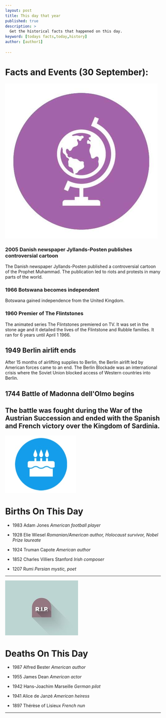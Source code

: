 ```yaml
---
layout: post
title: This day that year
published: true
description: >
  Get the historical facts that happened on this day.
keyword: [todays facts,today,history]
author: [author1]

---
```

# Facts and Events (30 September):

![Fact](/assets/img/blog/fact.jpg)

### 2005 Danish newspaper Jyllands-Posten publishes controversial cartoon
The Danish newspaper Jyllands-Posten published a controversial cartoon of the Prophet Muhammad. The publication led to riots and protests in many parts of the world.

### 1966 Botswana becomes independent
Botswana gained independence from the United Kingdom.

### 1960 Premier of The Flintstones
The animated series The Flintstones premiered on TV. It was set in the stone age and it detailed the lives of the Flintstone and Rubble families. It ran for 6 years until April 1 1966.

## 1949 Berlin airlift ends
After 15 months of airlifting supplies to Berlin, the Berlin airlift led by American forces came to an end. The Berlin Blockade was an international crisis where the Soviet Union blocked access of Western countries into Berlin.

## 1744 Battle of Madonna dell'Olmo begins
The battle was fought during the War of the Austrian Succession and ended with the Spanish and French victory over the Kingdom of Sardinia.
---
![Bday](/assets/img/blog/bday.jpg)

# Births On This Day
* 1983 Adam Jones
*American football player*

* 1928 Elie Wiesel
*Romanian/American author, Holocaust survivor, Nobel Prize laureate*

* 1924 Truman Capote
*American author*

* 1852 Charles Villiers Stanford
*Irish composer*

* 1207 Rumi
*Persian mystic, poet*

---
![Rip](/assets/img/blog/rip.jpg)

# Deaths On This Day

* 1987 Alfred Bester
*American author*

* 1955 James Dean
*American actor*

* 1942 Hans-Joachim Marseille
*German pilot*

* 1941 Alice de Janzé
*American heiress*

* 1897 Thérèse of Lisieux
*French nun*
---
